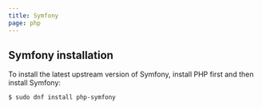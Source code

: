 ```yaml
---
title: Symfony
page: php
---
```


## Symfony installation

To install the latest upstream version of Symfony, install PHP first and then install Symfony:

```
$ sudo dnf install php-symfony
```
